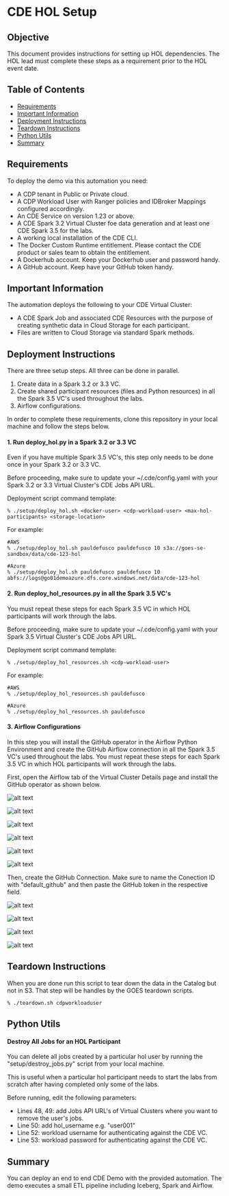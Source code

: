 # CDE HOL Setup

## Objective

This document provides instructions for setting up HOL dependencies. The HOL lead must complete these steps as a requirement prior to the HOL event date.


## Table of Contents

* [Requirements](https://github.com/pdefusco/CDE_123_HOL/tree/main/setup#requirements)
* [Important Information](https://github.com/pdefusco/CDE_123_HOL/tree/main/setup#important-information)
* [Deployment Instructions](https://github.com/pdefusco/CDE_123_HOL/tree/main/setup#deployment-instructions)
* [Teardown Instructions](https://github.com/pdefusco/CDE_123_HOL/tree/main/setup#teardown-instructions)
* [Python Utils](https://github.com/pdefusco/CDE_123_HOL/tree/main/setup#python-utils)
* [Summary](https://github.com/pdefusco/CDE_123_HOL/tree/main/setup#summary)


## Requirements

To deploy the demo via this automation you need:

* A CDP tenant in Public or Private cloud.
* A CDP Workload User with Ranger policies and IDBroker Mappings configured accordingly.
* An CDE Service on version 1.23 or above.
* A CDE Spark 3.2 Virtual Cluster foe data generation and at least one CDE Spark 3.5 for the labs.
* A working local installation of the CDE CLI.
* The Docker Custom Runtime entitlement. Please contact the CDE product or sales team to obtain the entitlement.
* A Dockerhub account. Keep your Dockerhub user and password handy.
* A GitHub account. Keep have your GitHub token handy.


## Important Information

The automation deploys the following to your CDE Virtual Cluster:

* A CDE Spark Job and associated CDE Resources with the purpose of creating synthetic data in Cloud Storage for each participant.
* Files are written to Cloud Storage via standard Spark methods.


## Deployment Instructions

There are three setup steps. All three can be done in parallel.

1. Create data in a Spark 3.2 or 3.3 VC.
2. Create shared participant resources (files and Python resources) in all the Spark 3.5 VC's used throughout the labs.
3. Airflow configurations.

In order to complete these requirements, clone this repository in your local machine and follow the steps below.

#### 1. Run deploy_hol.py in a Spark 3.2 or 3.3 VC

Even if you have multiple Spark 3.5 VC's, this step only needs to be done once in your Spark 3.2 or 3.3 VC.

Before proceeding, make sure to update your ~/.cde/config.yaml with your Spark 3.2 or 3.3 Virtual Cluster's CDE Jobs API URL.

Deployment script command template:

```
% ./setup/deploy_hol.sh <docker-user> <cdp-workload-user> <max-hol-participants> <storage-location>
```

For example:

```
#AWS
% ./setup/deploy_hol.sh pauldefusco pauldefusco 10 s3a://goes-se-sandbox/data/cde-123-hol
```

```
#Azure
% ./setup/deploy_hol.sh pauldefusco pauldefusco 10 abfs://logs@go01demoazure.dfs.core.windows.net/data/cde-123-hol
```

#### 2. Run deploy_hol_resources.py in all the Spark 3.5 VC's

You must repeat these steps for each Spark 3.5 VC in which HOL participants will work through the labs.

Before proceeding, make sure to update your ~/.cde/config.yaml with your Spark 3.5 Virtual Cluster's CDE Jobs API URL.

Deployment script command template:

```
% ./setup/deploy_hol_resources.sh <cdp-workload-user>
```

For example:

```
#AWS
% ./setup/deploy_hol_resources.sh pauldefusco
```

```
#Azure
% ./setup/deploy_hol_resources.sh pauldefusco
```

#### 3. Airflow Configurations

In this step you will install the GitHub operator in the Airflow Python Environment and create the GitHub Airflow connection in all the Spark 3.5 VC's used throughout the labs. You must repeat these steps for each Spark 3.5 VC in which HOL participants will work through the labs.

First, open the Airflow tab of the Virtual Cluster Details page and install the GitHub operator as shown below.

![alt text](../img/airflow-pyenv-view.png)

![alt text](../img/validate-configs.png)

![alt text](../img/build-pyenv.png)

![alt text](../img/building-pyenv.png)

![alt text](../img/activate-pyenv.png)

![alt text](../img/pyenv-built.png)

Then, create the GitHub Connection. Make sure to name the Conection ID with "default_github" and then paste the GitHub token in the respective field.

![alt text](../img/airflow-ui.png)

![alt text](../img/airflow-connection-1.png)

![alt text](../img/airflow-connection-2.png)

![alt text](../img/airflow-connection-3.png)


## Teardown Instructions

When you are done run this script to tear down the data in the Catalog but not in S3. That step will be handles by the GOES teardown scripts.

```
% ./teardown.sh cdpworkloaduser
```

## Python Utils

#### Destroy All Jobs for an HOL Participant

You can delete all jobs created by a particular hol user by running the "setup/destroy_jobs.py" script from your local machine.

This is useful when a particular hol participant needs to start the labs from scratch after having completed only some of the labs.

Before running, edit the following parameters:

* Lines 48, 49: add Jobs API URL's of Virtual Clusters where you want to remove the user's jobs.
* Line 50: add hol_username e.g. "user001"
* Line 52: workload username for authenticating against the CDE VC.
* Line 53: workload password for authenticating against the CDE VC.

## Summary

You can deploy an end to end CDE Demo with the provided automation. The demo executes a small ETL pipeline including Iceberg, Spark and Airflow.
